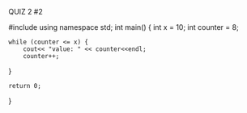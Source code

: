 QUIZ 2
#2

#include <iostream>
using namespace std;
int main() {
    int x = 10;
    int counter = 8;

    while (counter <= x) {
        cout<< "value: " << counter<<endl;
        counter++;     
 }

    return 0;
}
